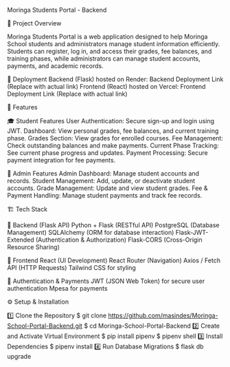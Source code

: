 Moringa Students Portal - Backend

🚀 Project Overview

Moringa Students Portal is a web application designed to help Moringa School students and administrators manage student information efficiently. Students can register, log in, and access their grades, fee balances, and training phases, while administrators can manage student accounts, payments, and academic records.

🔗 Deployment
Backend (Flask) hosted on Render: Backend Deployment Link (Replace with actual link)
Frontend (React) hosted on Vercel: Frontend Deployment Link (Replace with actual link)


📌 Features

🎓 Student Features
User Authentication: Secure sign-up and login using JWT.
Dashboard: View personal grades, fee balances, and current training phase.
Grades Section: View grades for enrolled courses.
Fee Management: Check outstanding balances and make payments.
Current Phase Tracking: See current phase progress and updates.
Payment Processing: Secure payment integration for fee payments.

🔧 Admin Features
Admin Dashboard: Manage student accounts and records.
Student Management: Add, update, or deactivate student accounts.
Grade Management: Update and view student grades.
Fee & Payment Handling: Manage student payments and track fee records.


🏗 Tech Stack

🔹 Backend (Flask API)
Python + Flask (RESTful API)
PostgreSQL (Database Management)
SQLAlchemy (ORM for database interaction)
Flask-JWT-Extended (Authentication & Authorization)
Flask-CORS (Cross-Origin Resource Sharing)

🔹 Frontend
React (UI Development)
React Router (Navigation)
Axios / Fetch API (HTTP Requests)
Tailwind CSS for styling

🔹 Authentication & Payments
JWT (JSON Web Token) for secure user authentication
Mpesa for payments


⚙️ Setup & Installation

1️⃣ Clone the Repository
$ git clone https://github.com/masindes/Moringa-School-Portal-Backend.git
$ cd Moringa-School-Portal-Backend
2️⃣ Create and Activate Virtual Environment
$ pip install pipenv
$ pipenv shell
3️⃣ Install Dependencies
$ pipenv install
4️⃣  Run Database Migrations
$ flask db upgrade
